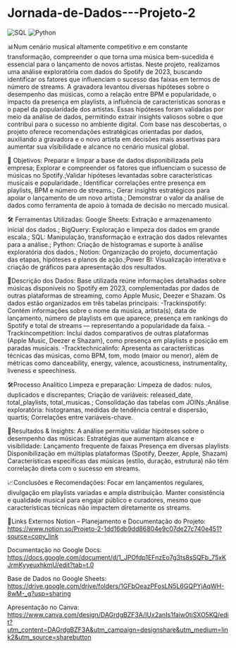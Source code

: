 # Jornada-de-Dados---Projeto-2
<img alt="SQL" src="https://img.shields.io/badge/SQL-000000?style=for-the-badge&logo=sql&logoColor=white" /> ![Python](https://img.shields.io/badge/Python-3.11-blue?style=for-the-badge&logo=python)


📊Num cenário musical altamente competitivo e em constante transformação, compreender o que torna uma música bem-sucedida é essencial para o lançamento de novos artistas. Neste projeto, realizamos uma análise exploratória com dados do Spotify de 2023, buscando identificar os fatores que influenciam o sucesso das faixas em termos de número de streams.
A gravadora levantou diversas hipóteses sobre o desempenho das músicas, como a relação entre BPM e popularidade, o impacto da presença em playlists, a influência de características sonoras e o papel da popularidade dos artistas. Essas hipóteses foram validadas por meio da análise de dados, permitindo extrair insights valiosos sobre o que contribui para o sucesso no ambiente digital.
Com base nas descobertas, o projeto oferece recomendações estratégicas orientadas por dados, auxiliando a gravadora e o novo artista em decisões mais assertivas para aumentar sua visibilidade e alcance no cenário musical global.

🎯 Objetivos: Preparar e limpar a base de dados disponibilizada pela empresa; Explorar e compreender os fatores que influenciam o sucesso de músicas no Spotify.;Validar hipóteses levantadas sobre características musicais e popularidade.; Identificar correlações entre presença em playlists, BPM e número de streams.; Gerar insights estratégicos para apoiar o lançamento de um novo artista.; Demonstrar o valor da análise de dados como ferramenta de apoio à tomada de decisão no mercado musical.

🛠️ Ferramentas Utilizadas: Google Sheets: Extração e armazenamento inicial dos dados.; BigQuery: Exploração e limpeza dos dados em grande escala.; SQL: Manipulação, transformação e extração dos dados relevantes para a análise.; Python: Criação de histogramas e suporte à análise exploratória dos dados.; Notion: Organização do projeto, documentação das etapas, hipóteses e planos de ação.;Power BI: Visualização interativa e criação de gráficos para apresentação dos resultados.

🧩Descrição dos Dados: Base utilizada reúne informações detalhadas sobre músicas disponíveis no Spotify em 2023, complementadas por dados de outras plataformas de streaming, como Apple Music, Deezer e Shazam. Os dados estão organizados em três tabelas principais:
-Trackinspotify: Contém informações sobre o nome da música, artista(s), data de lançamento, número de playlists em que aparece, presença em rankings do Spotify e total de streams — representando a popularidade da faixa.
-Trackincompetition: Inclui dados comparativos de outras plataformas (Apple Music, Deezer e Shazam), como presença em playlists e posição em paradas musicais.
-Tracktechnicalinfo: Apresenta as características técnicas das músicas, como BPM, tom, modo (maior ou menor), além de métricas como danceability, energy, valence, acousticness, instrumentality, liveness e speechiness.

🛠️Processo Analítico Limpeza e preparação: Limpeza de dados: nulos, duplicados e discrepantes; Criação de variáveis: released_date, total_playlists, total_musicas.; Consolidação das tabelas com JOINs.;Análise exploratória: histogramas, medidas de tendência central e dispersão, quartis; Correlações entre variáveis-chave.

📌Resultados & Insights: 
A análise permitiu validar hipóteses sobre o desempenho das músicas:
Estratégias que aumentam alcance e visibilidade:
Lançamento frequente de faixas
Presença em diversas playlists
Disponibilização em múltiplas plataformas (Spotify, Deezer, Apple, Shazam)
Características específicas das músicas (estilo, duração, estrutura) não têm correlação direta com o sucesso em streams.

📈Conclusões e Recomendações:
Focar em lançamentos regulares, divulgação em playlists variadas e ampla distribuição. Manter consistência e qualidade musical para engajar público e curadores, mesmo que características técnicas não impactem diretamente os streams.

🔗Links Externos 
Notion – Planejamento e Documentação do Projeto: https://www.notion.so/Projeto-2-1dd16db9dd86804e9c07de27c740e451?source=copy_link

Documentação no Google Docs: https://docs.google.com/document/d/1_JPOfdp1EFnzEo7g3ts8sSQFb_75xKJrmKyyeuxhkmU/edit?tab=t.0

Base de Dados no Google Sheets: https://drive.google.com/drive/folders/1GFbOeazPFosLN5L6GQPYjAqWH-8wM-_g?usp=sharing

Apresentação no Canva: https://www.canva.com/design/DAGrdgBZF3A/IUx2anIs1faiw0tjSXO5KQ/edit?utm_content=DAGrdgBZF3A&utm_campaign=designshare&utm_medium=link2&utm_source=sharebutton
